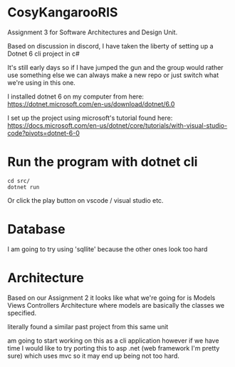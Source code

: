 # CosyKangarooRIS
Assignment 3 for Software Architectures and Design Unit.

Based on discussion in discord, I have taken the liberty of setting up a Dotnet 6 cli project in c#

It's still early days so if I have jumped the gun and the group would rather use something else we can always make a new repo or just switch what we're using in this one.

I installed dotnet 6 on my computer from here:
https://dotnet.microsoft.com/en-us/download/dotnet/6.0

I set up the project using microsoft's tutorial found here:
https://docs.microsoft.com/en-us/dotnet/core/tutorials/with-visual-studio-code?pivots=dotnet-6-0

# Run the program with dotnet cli

```
cd src/
dotnet run
```
Or click the play button on vscode / visual studio etc. 

# Database
I am going to try using 'sqllite' because the other ones look too hard

# Architecture

Based on our Assignment 2 it looks like what we're going for is Models Views Controllers Architecture
where models are basically the classes we specified.

literally found a similar past project from this same unit

am going to start working on this as a cli application however if we have time I would like to try porting this
to asp .net (web framework I'm pretty sure) which uses mvc so it may end up being not too hard. 


